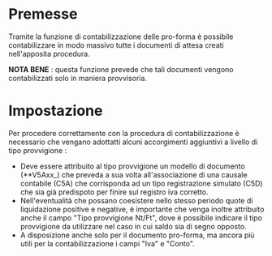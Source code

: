 # Premesse

Tramite la funzione di contabilizzazione delle pro-forma è possibile contabilizzare in modo massivo tutte i documenti di attesa creati nell'apposita procedura.

**NOTA BENE** :  questa funzione prevede che tali documenti vengono contabilizzati solo in maniera provvisoria.

# Impostazione

Per procedere correttamente con la procedura di contabilizzazione è necessario che vengano adottatti alcuni accorgimenti aggiuntivi a livello di tipo provvigione : 
-  Deve essere attribuito al tipo provvigione un modello di documento (**V5Axx_) che preveda a sua volta all'associazione di una causale contabile (C5A) che corrisponda ad un tipo registrazione simulato (C5D) che sia già predispoto per finire sul registro iva corretto.
-  Nell'eventualità che possano coesistere nello stesso periodo quote di liquidazione positive e negative, è importante che venga inoltre attribuito anche il campo "Tipo provvigione Nt/Ft", dove è possibile indicare il tipo provvigione da utilizzare nel caso in cui saldo sia di segno opposto.
-  A disposizione anche solo per il documento pro-forma, ma ancora più utili per la contabilizzazione i campi "Iva" e "Conto".

